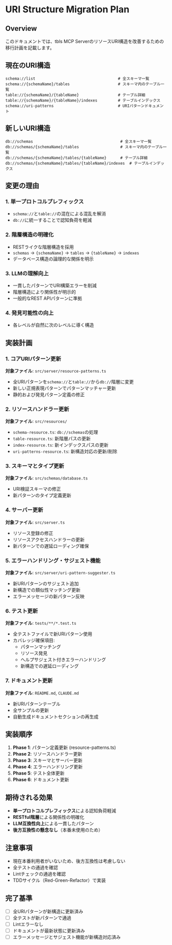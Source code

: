 # URI Structure Migration Plan

## Overview

このドキュメントでは、tbls MCP ServerのリソースURI構造を改善するための移行計画を記載します。

## 現在のURI構造

```
schema://list                                    # 全スキーマ一覧
schema://{schemaName}/tables                     # スキーマ内のテーブル一覧
table://{schemaName}/{tableName}                 # テーブル詳細
table://{schemaName}/{tableName}/indexes         # テーブルインデックス
schema://uri-patterns                            # URIパターンドキュメント
```

## 新しいURI構造

```
db://schemas                                      # 全スキーマ一覧
db://schemas/{schemaName}/tables                  # スキーマ内のテーブル一覧
db://schemas/{schemaName}/tables/{tableName}      # テーブル詳細
db://schemas/{schemaName}/tables/{tableName}/indexes  # テーブルインデックス
```

## 変更の理由

### 1. 単一プロトコルプレフィックス
- `schema://`と`table://`の混在による混乱を解消
- `db://`に統一することで認知負荷を軽減

### 2. 階層構造の明確化
- RESTライクな階層構造を採用
- `schemas` → `{schemaName}` → `tables` → `{tableName}` → `indexes`
- データベース構造の論理的な関係を明示

### 3. LLMの理解向上
- 一貫したパターンでURI構築エラーを削減
- 階層構造により関係性が明示的
- 一般的なREST APIパターンに準拠

### 4. 発見可能性の向上
- 各レベルが自然に次のレベルに導く構造

## 実装計画

### 1. コアURIパターン更新
**対象ファイル**: `src/server/resource-patterns.ts`
- 全URIパターンを`schema://`と`table://`から`db://`階層に変更
- 新しい正規表現パターンでパターンマッチャー更新
- 静的および発見パターン定義の修正

### 2. リソースハンドラー更新
**対象ファイル**: `src/resources/`
- `schema-resource.ts`: `db://schemas`の処理
- `table-resource.ts`: 新階層パスの更新
- `index-resource.ts`: 新インデックスパスの更新
- `uri-patterns-resource.ts`: 新構造対応の更新/削除

### 3. スキーマとタイプ更新
**対象ファイル**: `src/schemas/database.ts`
- URI検証スキーマの修正
- 新パターンのタイプ定義更新

### 4. サーバー更新
**対象ファイル**: `src/server.ts`
- リソース登録の修正
- リソースアクセスハンドラーの更新
- 新パターンでの遅延ローディング確保

### 5. エラーハンドリング・サジェスト機能
**対象ファイル**: `src/server/uri-pattern-suggester.ts`
- 新URIパターンのサジェスト追加
- 新構造での類似性マッチング更新
- エラーメッセージの新パターン反映

### 6. テスト更新
**対象ファイル**: `tests/**/*.test.ts`
- 全テストファイルで新URIパターン使用
- カバレッジ確保項目:
  - パターンマッチング
  - リソース発見
  - ヘルプサジェスト付きエラーハンドリング
  - 新構造での遅延ローディング

### 7. ドキュメント更新
**対象ファイル**: `README.md`, `CLAUDE.md`
- 新URIパターンテーブル
- 全サンプルの更新
- 自動生成ドキュメントセクションの再生成

## 実装順序

1. **Phase 1**: パターン定義更新 (resource-patterns.ts)
2. **Phase 2**: リソースハンドラー更新
3. **Phase 3**: スキーマとサーバー更新
4. **Phase 4**: エラーハンドリング更新
5. **Phase 5**: テスト全体更新
6. **Phase 6**: ドキュメント更新

## 期待される効果

- **単一プロトコルプレフィックス**による認知負荷軽減
- **RESTful階層**による関係性の明確化
- **LLM互換性向上**による一貫したパターン
- **後方互換性の懸念なし**（本番未使用のため）

## 注意事項

- 現在本番利用者がいないため、後方互換性は考慮しない
- 全テストの通過を確認
- Lintチェックの通過を確認
- TDDサイクル（Red-Green-Refactor）で実装

## 完了基準

- [ ] 全URIパターンが新構造に更新済み
- [ ] 全テストが新パターンで通過
- [ ] Lintエラーなし
- [ ] ドキュメントが最新状態に更新済み
- [ ] エラーメッセージとサジェスト機能が新構造対応済み